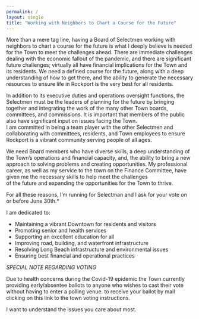 ```yaml
---
permalink: /
layout: single
title: "Working with Neighbors to Chart a Course for the Future"
---
```


More than a mere tag line, having a Board of Selectmen working with neighbors 
to chart a course for the future is what I deeply believe is needed for the Town to meet the challenges ahead. 
There are immediate challenges dealing with the economic fallout of the pandemic, and there are significant future challenges; 
virtually all have financial implications for the Town and its residents. 
We need a defined course for the future, along with a deep understanding of how to get there, 
and the ability to generate the necessary resources to ensure life in Rockport is the very best for all residents. 

In addition to its executive duties and operations oversight functions, the Selectmen must be the leaders of planning 
for the future by bringing together and integrating the work of the many other Town boards, committees, and commissions. 
It is important that members of the public also have significant input on issues facing the Town.  
I am committed in being a team player with the other Selectmen and collaborating with committees, residents, 
and Town employees to ensure Rockport is a vibrant community serving people of all ages.

We need Board members who have diverse skills, a deep understanding of the Town’s operations and financial capacity, 
and, the ability to bring a new approach to solving problems and creating opportunities.  My professional career, 
as well as my service to the town on the Finance Committee, have given me the necessary skills to help meet the challenges  
of the future and expanding the opportunities for the Town to thrive.

For all these reasons, I’m running for Selectman and I ask for your vote on or before June 30th.*

I am dedicated to:

* Maintaining a vibrant Downtown for residents and visitors
* Promoting senior and health services
* Supporting an excellent education for all
* Improving road, building, and waterfront infrastructure
* Resolving Long Beach infrastructure and environmental issues
* Ensuring best financial and operational practices  

*SPECIAL NOTE REGARDING VOTING*

Due to health concerns during the Covid-19 epidemic the Town currently providing early/absentee ballots to anyone 
who wishes to cast their vote without having to enter a polling venue. 
to receive your ballot by mail clicking on this link to the town voting instructions.

I want to understand the issues you care about most.
